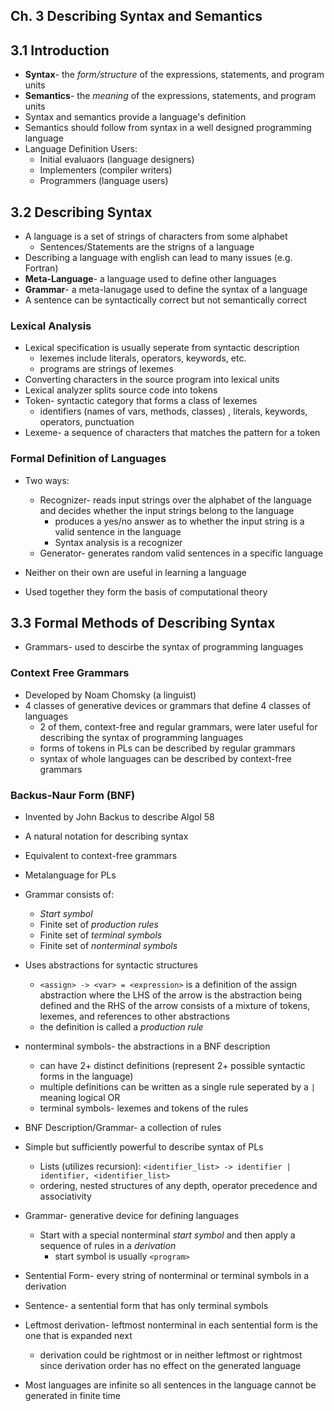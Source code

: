 ## Ch. 3 Describing Syntax and Semantics

## 3.1 Introduction

- **Syntax**- the *form/structure* of the expressions, statements, and program units
- **Semantics**- the *meaning* of the expressions, statements, and program units 
- Syntax and semantics provide a language's definition
- Semantics should follow from syntax in a well designed programming language
- Language Definition Users:
    - Initial evaluaors (language designers)
    - Implementers (compiler writers)
    - Programmers (language users)

## 3.2 Describing Syntax

- A language is a set of strings of characters from some alphabet 
    - Sentences/Statements are the strigns of a language
- Describing a language with english can lead to many issues (e.g. Fortran)
- **Meta-Language**- a language used to define other languages
- **Grammar**- a meta-lanugage used to define the syntax of a language
- A sentence can be syntactically correct but not semantically correct

### Lexical Analysis

- Lexical specification is usually seperate from syntactic description
    - lexemes include literals, operators, keywords, etc.
    - programs are strings of lexemes
- Converting characters in the source program into lexical units 	
- Lexical analyzer splits source code into tokens
- Token- syntactic category that forms a class of lexemes
    - identifiers (names of vars, methods, classes) , literals, keywords, operators, punctuation
- Lexeme- a sequence of characters that matches the pattern for a token 

### Formal Definition of Languages

- Two ways:
    - Recognizer- reads input strings over the alphabet of the language and decides whether the input strings belong to the language 
      - produces a yes/no answer as to whether the input string is a valid sentence in the language
      - Syntax analysis is a recognizer
    - Generator- generates random valid sentences in a specific language
  
- Neither on their own are useful in learning a language

- Used together they form the basis of computational theory
  
  

## 3.3 Formal Methods of Describing Syntax

- Grammars- used to descirbe the syntax of programming languages

### Context Free Grammars

- Developed by Noam Chomsky (a linguist)
- 4 classes of generative devices or grammars that define 4 classes of languages
    - 2 of them, context-free and regular grammars, were later useful for describing the syntax of programming languages
    - forms of tokens in PLs can be described by regular grammars
    - syntax of whole languages can be described by context-free grammars

### Backus-Naur Form (BNF)

- Invented by John Backus to describe Algol 58
- A natural notation for describing syntax
- Equivalent to context-free grammars
- Metalanguage for PLs
- Grammar consists of:
    - *Start symbol*
    - Finite set of *production rules*
    - Finite set of *terminal symbols*
    - Finite set of *nonterminal symbols*

- Uses abstractions for syntactic structures
    - `<assign> -> <var> = <expression>` is a definition of the assign abstraction where the LHS of the arrow is the abstraction being defined and the RHS of the arrow consists of a mixture of tokens, lexemes, and references to other abstractions 
    - the definition is called a *production rule*
- nonterminal symbols- the abstractions in a BNF description
    - can have 2+ distinct definitions (represent 2+ possible syntactic forms in the language)
    - multiple definitions can be written as a single rule seperated by a `|` meaning logical OR
  - terminal symbols- lexemes and tokens of the rules 
- BNF Description/Grammar- a collection of rules 
- Simple but sufficiently powerful to describe syntax of PLs
    - Lists (utilizes recursion): `<identifier_list> -> identifier | identifier, <identifier_list>` 
    - ordering, nested structures of any depth, operator precedence and associativity 
- Grammar- generative device for defining languages
    - Start with a special nonterminal *start symbol* and then apply a sequence of rules in a *derivation*
      - start symbol is usually `<program>`
- Sentential Form- every string of nonterminal or terminal symbols in a derivation
- Sentence- a sentential form that has only terminal symbols
- Leftmost derivation- leftmost nonterminal in each sentential form is the one that is expanded next
    - derivation could be rightmost or in neither leftmost or rightmost since derivation order has no effect on the generated language
- Most languages are infinite so all sentences in the language cannot be generated in finite time